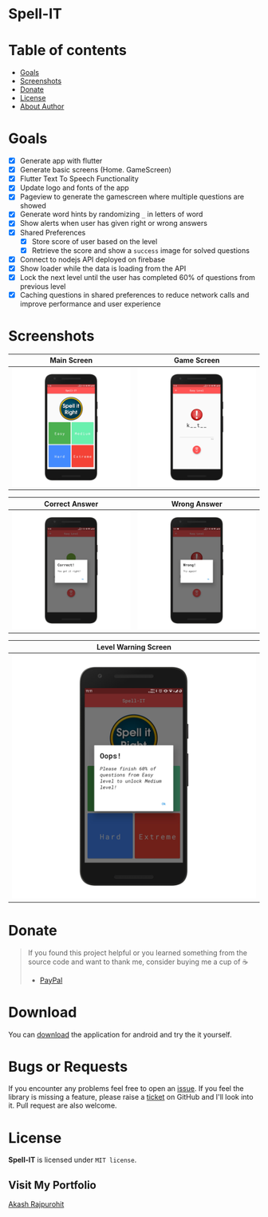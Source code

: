# Spell-IT

# Table of contents
  * [Goals](#goals)
  * [Screenshots](#screenshots)
  * [Donate](#donate)
  * [License](#license)
  * [About Author](#visit-my-portfolio)

# Goals
* [x] Generate app with flutter
* [x] Generate basic screens (Home. GameScreen)
* [x] Flutter Text To Speech Functionality
* [x] Update logo and fonts of the app
* [x] Pageview to generate the gamescreen where multiple questions are showed
* [x] Generate word hints by randomizing `_` in letters of word
* [x] Show alerts when user has given right or wrong answers
* [x] Shared Preferences
  * [x] Store score of user based on the level
  * [x] Retrieve the score and show a `success` image for solved questions
* [x] Connect to nodejs API deployed on firebase
* [x] Show loader while the data is loading from the API
* [x] Lock the next level until the user has completed 60% of questions from previous level
* [x] Caching questions in shared preferences to reduce network calls and improve performance and user experience

# Screenshots
Main Screen                |  Game Screen
:-------------------------:|:-------------------------:
![Main Screen](./mockups/main.png)  |  ![Game Screen](./mockups/game_screen.png)

   Correct Answer                             |   Wrong Answer                            
:--------------------------------------------:|:------------------------------------------:
![Main Screen](./mockups/correct_answer.png)  | ![Game Screen](./mockups/wrong_answer.png)

Level Warning Screen                         |
:-------------------------------------------:|
![Level Warning](./mockups/level_warning.png)|

# Donate
> If you found this project helpful or you learned something from the source code and want to thank me, consider buying me a cup of :coffee:
>
> - [PayPal](https://www.paypal.me/RajpurohitAkash/)

# Download
You can [download](https://github.com/AkashRajpurohit/Spell-IT/releases/download/v1.0.1/app-arm64-v8a-release.apk) the application for android and try the it yourself.

# Bugs or Requests

If you encounter any problems feel free to open an [issue](https://github.com/AkashRajpurohit/Spell-IT/issues/new?template=bug_report.md). If you feel the library is missing a feature, please raise a [ticket](https://github.com/AkashRajpurohit/Spell-IT/issues/new?template=feature_request.md) on GitHub and I'll look into it. Pull request are also welcome.

# License

**Spell-IT** is licensed under `MIT license`.

## Visit My Portfolio
[Akash Rajpurohit](https://akashrajpurohit.cf)
